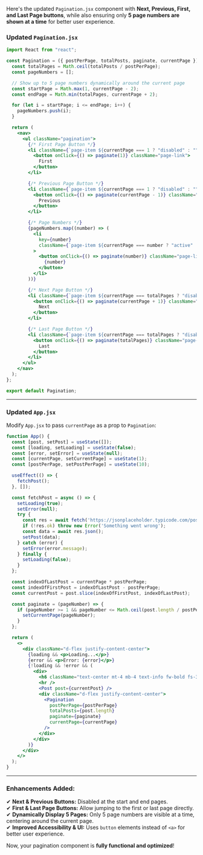Here's the updated `Pagination.jsx` component with **Next, Previous, First, and Last Page buttons**, while also ensuring only **5 page numbers are shown at a time** for better user experience.  

### **Updated `Pagination.jsx`**  
```jsx
import React from "react";

const Pagination = ({ postPerPage, totalPosts, paginate, currentPage }) => {
  const totalPages = Math.ceil(totalPosts / postPerPage);
  const pageNumbers = [];

  // Show up to 5 page numbers dynamically around the current page
  const startPage = Math.max(1, currentPage - 2);
  const endPage = Math.min(totalPages, currentPage + 2);

  for (let i = startPage; i <= endPage; i++) {
    pageNumbers.push(i);
  }

  return (
    <nav>
      <ul className="pagination">
        {/* First Page Button */}
        <li className={`page-item ${currentPage === 1 ? "disabled" : ""}`}>
          <button onClick={() => paginate(1)} className="page-link">
            First
          </button>
        </li>

        {/* Previous Page Button */}
        <li className={`page-item ${currentPage === 1 ? "disabled" : ""}`}>
          <button onClick={() => paginate(currentPage - 1)} className="page-link">
            Previous
          </button>
        </li>

        {/* Page Numbers */}
        {pageNumbers.map((number) => (
          <li
            key={number}
            className={`page-item ${currentPage === number ? "active" : ""}`}
          >
            <button onClick={() => paginate(number)} className="page-link">
              {number}
            </button>
          </li>
        ))}

        {/* Next Page Button */}
        <li className={`page-item ${currentPage === totalPages ? "disabled" : ""}`}>
          <button onClick={() => paginate(currentPage + 1)} className="page-link">
            Next
          </button>
        </li>

        {/* Last Page Button */}
        <li className={`page-item ${currentPage === totalPages ? "disabled" : ""}`}>
          <button onClick={() => paginate(totalPages)} className="page-link">
            Last
          </button>
        </li>
      </ul>
    </nav>
  );
};

export default Pagination;
```

---

### **Updated `App.jsx`**  
Modify `App.jsx` to pass `currentPage` as a prop to `Pagination`:
```jsx
function App() {
  const [post, setPost] = useState([]);
  const [loading, setLoading] = useState(false);
  const [error, setError] = useState(null);
  const [currentPage, setCurrentPage] = useState(1);
  const [postPerPage, setPostPerPage] = useState(10);

  useEffect(() => {
    fetchPost();
  }, []);

  const fetchPost = async () => {
    setLoading(true);
    setError(null);
    try {
      const res = await fetch('https://jsonplaceholder.typicode.com/posts');
      if (!res.ok) throw new Error('Something went wrong');
      const data = await res.json();
      setPost(data);
    } catch (error) {
      setError(error.message);
    } finally {
      setLoading(false);
    }
  };

  const indexOfLastPost = currentPage * postPerPage;
  const indexOfFirstPost = indexOfLastPost - postPerPage;
  const currentPost = post.slice(indexOfFirstPost, indexOfLastPost);

  const paginate = (pageNumber) => {
    if (pageNumber >= 1 && pageNumber <= Math.ceil(post.length / postPerPage)) {
      setCurrentPage(pageNumber);
    }
  };

  return (
    <>
      <div className="d-flex justify-content-center">
        {loading && <p>Loading...</p>}
        {error && <p>Error: {error}</p>}
        {!loading && !error && (
          <div>
            <h6 className="text-center mt-4 mb-4 text-info fw-bold fs-3">Pagination</h6>
            <hr />
            <Post post={currentPost} />
            <div className="d-flex justify-content-center">
              <Pagination
                postPerPage={postPerPage}
                totalPosts={post.length}
                paginate={paginate}
                currentPage={currentPage}
              />
            </div>
          </div>
        )}
      </div>
    </>
  );
}
```

---

### **Enhancements Added:**
✔ **Next & Previous Buttons:** Disabled at the start and end pages.  
✔ **First & Last Page Buttons:** Allow jumping to the first or last page directly.  
✔ **Dynamically Display 5 Pages:** Only 5 page numbers are visible at a time, centering around the current page.  
✔ **Improved Accessibility & UI:** Uses `button` elements instead of `<a>` for better user experience.

Now, your pagination component is **fully functional and optimized**!
